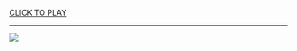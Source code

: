 
<a href="https://premium76.site?title=dress_to_impress_online_game_unblocked&ref=13M">CLICK TO PLAY</a></h3>
<hr>

<a href="https://premium76.site?title=dress_to_impress_online_game_unblocked&ref=13M"><img src="https://clearcache.store/games.png"></a>


